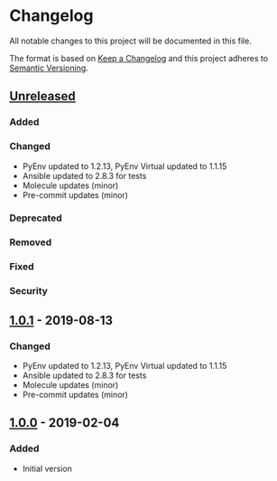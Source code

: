 # Changelog
All notable changes to this project will be documented in this file.

The format is based on [Keep a Changelog](http://keepachangelog.com/en/1.0.0/)
and this project adheres to [Semantic Versioning](http://semver.org/spec/v2.0.0.html).

## [Unreleased]
### Added
### Changed
- PyEnv updated to 1.2.13, PyEnv Virtual updated to 1.1.15
- Ansible updated to 2.8.3 for tests
- Molecule updates (minor)
- Pre-commit updates (minor)
### Deprecated
### Removed
### Fixed
### Security

## [1.0.1] - 2019-08-13
### Changed
- PyEnv updated to 1.2.13, PyEnv Virtual updated to 1.1.15
- Ansible updated to 2.8.3 for tests
- Molecule updates (minor)
- Pre-commit updates (minor)

## [1.0.0] - 2019-02-04
### Added
- Initial version

[Unreleased]: https://github.com/bdellegrazie/ansible-role-python_pyenv/compare/v1.0.1...HEAD
[1.0.1]: https://github.com/bdellegrazie/ansible-role-python_pyenv/compare/v1.0.0...v1.0.1
[1.0.0]: https://github.com/bdellegrazie/ansible-role-python_pyenv/compare/...v1.0.0
